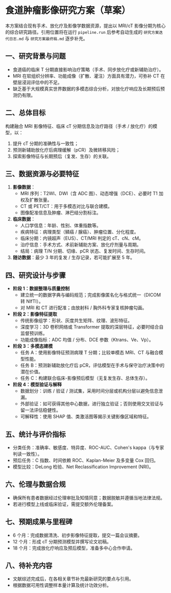 # 食道肿瘤影像研究方案（草案）

本方案结合现有手术、放化疗及影像学数据资源，提出以 MRI/cT 影像分期为核心的综合研究路径。引用位置将在运行 `pipeline.run` 后参考自动生成的 `研究方案迭代日志.md` 与 `研究方案最终稿.md` 逐步补充。

## 一、研究背景与问题
- 食道癌的临床 T 分期直接影响治疗策略（手术、同步放化疗或新辅助治疗）。
- MRI 在软组织分辨率、功能成像（扩散、灌注）方面具有潜力，可弥补 CT 在壁层浸润评估中的不足。
- 缺乏基于大规模真实世界数据的多模态综合分析，对放化疗响应及长期预后预测仍有限。

## 二、总体目标
构建融合 MRI 影像特征、临床 cT 分期信息及治疗路径（手术 / 放化疗）的模型，以：
1. 提升 cT 分期的准确性与一致性；
2. 预测新辅助放化疗后病理缓解（pCR）及微转移风险；
3. 探索影像特征与长期预后（复发、生存）的关联。

## 三、数据资源与必要特征
1. **影像数据**：
   - MRI 序列：T2WI、DWI（含 ADC 图）、动态增强（DCE）、必要时 T1 加权及扩散张量。
   - CT 或 PET/CT：用于多模态对比与联合建模。
   - 图像配准信息及肿瘤、淋巴结分割标注。
2. **临床数据**：
   - 人口学信息：年龄、性别、体重指数等。
   - 疾病特征：病理类型（鳞癌 / 腺癌）、肿瘤位置、分化程度。
   - 临床分期：内镜超声（EUS）、CT/MRI 判定的 cT、cN、cM。
   - 治疗信息：手术方式、术前新辅助方案、放化疗剂量与周期。
   - 结局：病理 T/N 分期、切缘、pCR 状态、复发时间、生存时间。
3. **随访数据**：最少 3 年的复发 / 生存记录，若可能扩展至 5 年。

## 四、研究设计与步骤
- **阶段 1：数据整理与质量控制**
  - 建立统一的数据字典与编码规范；完成影像匿名化与格式统一（DICOM 转 NIfTI）。
  - 对 MRI 和 CT 进行配准；由放射科 / 胸外科专家复核肿瘤勾画。
- **阶段 2：影像特征提取**
  - 传统影像组学：形状、灰度共生矩阵、纹理、波形特征。
  - 深度学习：3D 卷积网络或 Transformer 提取的深层特征，必要时结合自监督预训练。
  - 功能成像指标：ADC 均值 / 分布、DCE 参数（Ktrans、Ve、Vp）。
- **阶段 3：多模态建模**
  - 任务 A：使用影像特征预测病理 T 分期；比较单模态 MRI、CT 与融合模型性能。
  - 任务 B：预测新辅助放化疗后 pCR，评估模型在手术与保守治疗决策中的潜在价值。
  - 任务 C：构建联合临床-影像预后模型（无复发生存、总体生存）。
- **阶段 4：模型验证与解释**
  - 数据划分：训练 / 验证 / 测试集，采用时间分层或机构分层以避免信息泄漏。
  - 外部验证：如可获得其他中心数据，进行独立验证；否则使用交叉验证与留一法评估稳健性。
  - 可解释性：使用 SHAP 值、类激活图等揭示关键影像区域和特征。

## 五、统计与评价指标
- 分类任务：准确率、敏感度、特异度、ROC-AUC、Cohen's kappa（与专家判读一致性）。
- 预后任务：C 指数、时间依赖 ROC、Kaplan-Meier 及多变量 Cox 回归。
- 模型比较：DeLong 检验、Net Reclassification Improvement (NRI)。

## 六、伦理与数据合规
- 确保所有患者数据经过伦理审批及知情同意；数据脱敏并遵循当地法律法规。
- 若进行模型上线或临床验证，需提交额外伦理备案。

## 七、预期成果与里程碑
- 6 个月：完成数据清洗、初步影像特征提取，提交一篇会议摘要。
- 12 个月：形成 cT 分期预测模型并撰写论文初稿。
- 18 个月：完成放化疗响应及预后模型，准备多中心合作申请。

## 八、待补充内容
- 文献综述完成后，在各相关章节补充最新研究的要点与引用。
- 根据数据可用性调整样本量计算及统计功效分析。

